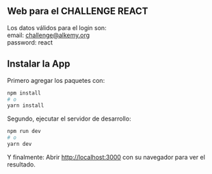 
## Web para el  CHALLENGE REACT 

Los datos válidos para el login son:      
email: challenge@alkemy.org       
password: react       

## Instalar la App

Primero agregar los paquetes con:
```bash
npm install
# o
yarn install
```

Segundo, ejecutar el servidor de desarrollo:

```bash
npm run dev
# o
yarn dev
```

Y finalmente: 
Abrir [http://localhost:3000](http://localhost:3000) con su navegador para ver el resultado.

